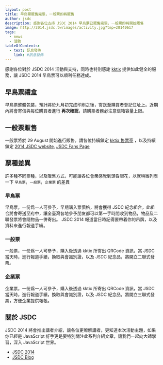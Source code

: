 ```yaml
---
layout: post
title: 早鳥票販售完畢，一般票即將販售
author: jsdc
description: 感謝各位支持 JSDC 2014 早鳥票已販售完畢，一般票即將開始販售
image: http://2014.jsdc.tw/images/activity.jpg?tmp=20140617
tags:
  - news
  - 活動
tableOfContents:
  - text: 訊息發佈
    link: #訊息發佈
---
```


感謝各位對於  JSDC 2014 活動與支持，同時也特別感謝 [kktix](https://kktix.com/) 提供如此健全的服務，讓 JSDC 2014 早鳥票可以順利任務達成。

## 早鳥票禮盒

早鳥票整體包裝，預計將於九月初完成印刷之後，寄送至購買者登記住址上。近期內將會寄信與每位購買者進行 **再次確認**，請購票者務必注意信箱容量上限。

## 一般票販售

一般票將於 29 August 開始進行販售，請各位持續鎖定 [kktix 售票亭](https://kktix.com/) ，以及持續鎖定 [2014 JSDC website](http://2014.jsdc.tw),  [JSDC Fans Page](https://www.facebook.com/JSDC.TW)

## 票種差異

許多種不同票種，以及販售方式，可能讓各位會衆感覺到頭昏眼花，以就稍微列表一下 `早鳥票`，`一般票`，`企業票` 的差異

### 早鳥票

早鳥票，一份爲一人可參予，早期購入票價格，將會獲得 JSDC 紀念組合，此組合將會寄送至府中，讓全臺灣各地參予朋友都可以第一手時間收到物品，物品及二聯發票將會隨物品一併寄出。 JSDC 2014 報道當日時記得要帶着你的吊牌，以及資料來進行報道手續。

### 一般票

一般票，一份爲一人可參予，購入後透過 kktix 所寄出 QRCode 資訊，當 JSDC 當天時，進行報道手續，換取與會識別證，以及 JSDC 紀念品，將開立二聯式發票。

### 企業票

企業票，一份爲一人可參予，購入後透過 kktix 所寄出 QRCode 資訊，當 JSDC 當天時，進行報道手續，換取與會識別證，以及 JSDC 紀念品，將開立三聯式發票，方便企業提供報帳。

## 關於 JSDC

JSDC 2014 將會推出講者介紹，讓各位更瞭解講者，更知道本次活動主題，如果你已經是 JavaScript 好手更是要特別關注此系列介紹文章，讓我們一起向大師學習，深入 JavaScript 世界。

 * [JSDC 2014](http://2014.jsdc.tw/)
 * [JSDC Blog](http://blog.jsdc.tw/)
